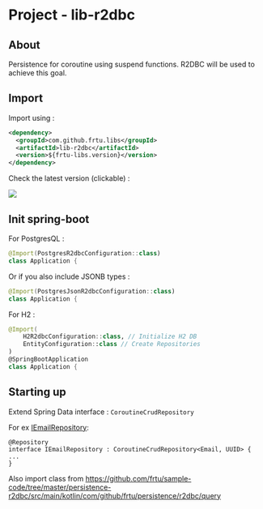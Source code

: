 # Project - lib-r2dbc

## About

Persistence for coroutine using suspend functions. R2DBC will be used to achieve this goal.

## Import

Import using :

```XML
<dependency>
  <groupId>com.github.frtu.libs</groupId>
  <artifactId>lib-r2dbc</artifactId>
  <version>${frtu-libs.version}</version>
</dependency>
```

Check the latest version (clickable) :

[<img src="https://img.shields.io/maven-central/v/com.github.frtu.libs/lib-r2dbc.svg?label=latest%20release%20:%20lib-r2dbc"/>](https://search.maven.org/#search%7Cga%7C1%7Ca%3A%22lib-r2dbc%22+g%3A%22com.github.frtu.libs%22)

## Init spring-boot

For PostgresQL :

```kotlin
@Import(PostgresR2dbcConfiguration::class)
class Application {
```

Or if you also include JSONB types :

```kotlin
@Import(PostgresJsonR2dbcConfiguration::class)
class Application {
```

For H2 :

```kotlin
@Import(
    H2R2dbcConfiguration::class, // Initialize H2 DB
    EntityConfiguration::class // Create Repositories
)
@SpringBootApplication
class Application {
```

## Starting up

Extend Spring Data interface : ```CoroutineCrudRepository```

For
ex [IEmailRepository](https://github.com/frtu/sample-code/blob/master/event-notification-mails/event-notification-web-coroutine-flow/src/main/kotlin/com/github/frtu/coroutine/persistence/IEmailRepository.kt):

```
@Repository
interface IEmailRepository : CoroutineCrudRepository<Email, UUID> {
...
}
```

Also import class from https://github.com/frtu/sample-code/tree/master/persistence-r2dbc/src/main/kotlin/com/github/frtu/persistence/r2dbc/query